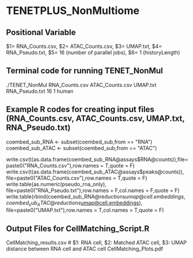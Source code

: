 # TENETPLUS_NonMultiome

## Positional Variable
$1= RNA_Counts.csv, $2= ATAC_Counts.csv, $3= UMAP.txt, $4= RNA_Pseudo.txt, $5= 16 (number of parallel jobs), $6= 1 (historyLength)

## Terminal code for running TENET_NonMul
./TENET_NonMul RNA_Counts.csv ATAC_Counts.csv UMAP.txt RNA_Pseudo.txt 16 1 human

## Example R codes for creating input files (RNA_Counts.csv, ATAC_Counts.csv, UMAP.txt, RNA_Pseudo.txt)
coembed_sub_RNA <- subset(coembed_sub,from == "RNA")
coembed_sub_ATAC <- subset(coembed_sub,from == "ATAC")

write.csv(t(as.data.frame(coembed_sub_RNA@assays$RNA@counts)),file=paste0("RNA_Counts.csv"),row.names = T,quote = F)
write.csv(t(as.data.frame(coembed_sub_ATAC@assays$peaks@counts)),
          file=paste0("ATAC_Counts.csv"),row.names = T,quote = F)
write.table(as.numeric(pseudo_rna_only),
            file=paste0("RNA_Pseudo.txt"),row.names = F,col.names = F,quote = F)
write.table(rbind(coembed_sub_RNA@reductions$umap@cell.embeddings,coembed_sub_ATAC@reductions$umap@cell.embeddings),
            file=paste0("UMAP.txt"),row.names = T,col.names = T,quote = F)

## Output Files for CellMatching_Script.R
CellMatching_results.csv # $1: RNA cell, $2: Matched ATAC cell, $3: UMAP distance between RNA cell and ATAC cell
CellMatching_Plots.pdf

